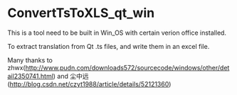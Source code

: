 # ConvertTsToXLS_qt_win

This is a tool need to be built in Win_OS with certain verion office installed.

To extract translation from Qt .ts files, and write them in an excel file.

Many thanks to zhwx(http://www.pudn.com/downloads572/sourcecode/windows/other/detail2350741.html) and 尘中远(http://blog.csdn.net/czyt1988/article/details/52121360)  
